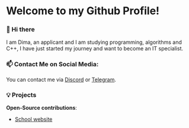 # Welcome to my Github Profile!

### 👋 Hi there
I am Dima, an applicant and I am studying programming, algorithms and C++, I have just started my journey and want to become an IT specialist.

<h3>📫 Contact Me on Social Media:</h3>
You can contact me via <a href = "https://discordapp.com/users/930550931421003836/" >Discord</a> or <a href = "https://t.me/Capybaracpp" >Telegram</a>.

### 💡 Projects
**Open-Source contributions**:
- [School website](https://github.com/capybaracplusplus/Govno-React-School-website)

